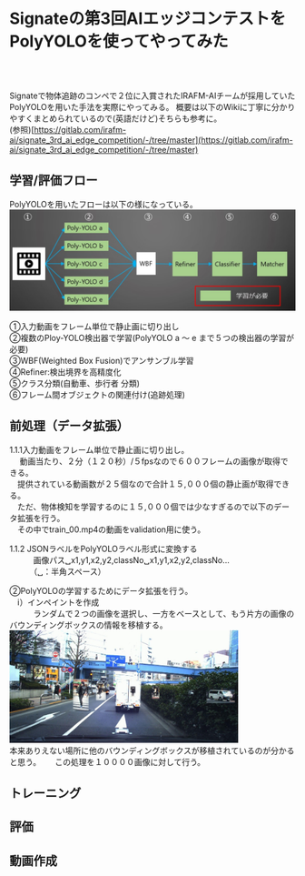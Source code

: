 # Signateの第3回AIエッジコンテストをPolyYOLOを使ってやってみた
<br>
<br>

Signateで物体追跡のコンペで２位に入賞されたIRAFM-AIチームが採用していたPolyYOLOを用いた手法を実際にやってみる。
概要は以下のWikiに丁寧に分かりやすくまとめられているので(英語だけど)そちらも参考に。   
(参照)[https://gitlab.com/irafm-ai/signate_3rd_ai_edge_competition/-/tree/master](https://gitlab.com/irafm-ai/signate_3rd_ai_edge_competition/-/tree/master)

## 学習/評価フロー
PolyYOLOを用いたフローは以下の様になっている。  
<img src="https://github.com/takatoshi-ii/diveintocode-ml/blob/master/%E5%8D%92%E6%A5%AD%E8%AA%B2%E9%A1%8C/flow.png">

①入力動画をフレーム単位で静止画に切り出し  
②複数のPloy-YOLO検出器で学習(PolyYOLO a ～ e まで５つの検出器の学習が必要)  
③WBF(Weighted Box Fusion)でアンサンブル学習  
④Refiner:検出境界を高精度化  
⑤クラス分類(自動車、歩行者 分類)  
⑥フレーム間オブジェクトの関連付け(追跡処理)  


## 前処理（データ拡張）
1.1.1入力動画をフレーム単位で静止画に切り出し。  
　 動画当たり、２分（１２０秒）/５fpsなので６００フレームの画像が取得できる。  
 　提供されている動画数が２５個なので合計１５,０００個の静止画が取得できる。  
 　ただ、物体検知を学習するのに１５,０００個では少なすぎるので以下のデータ拡張を行う。  
 　その中でtrain_00.mp4の動画をvalidation用に使う。

1.1.2 JSONラベルをPolyYOLOラベル形式に変換する  
　　　画像パス␣x1,y1,x2,y2,classNo␣x1,y1,x2,y2,classNo…  
　　　（␣：半角スペース）

②PolyYOLOの学習するためにデータ拡張を行う。  
　ⅰ）インペイントを作成  
　　　ランダムで２つの画像を選択し、一方をベースとして、もう片方の画像のバウンディングボックスの情報を移植する。
<img src="https://github.com/takatoshi-ii/diveintocode-ml/blob/master/%E5%8D%92%E6%A5%AD%E8%AA%B2%E9%A1%8C/124_resize.jpg" width="80%" height="80%">  
本来ありえない場所に他のバウンディングボックスが移植されているのが分かると思う。　　
この処理を１００００画像に対して行う。

## トレーニング



## 評価



## 動画作成
